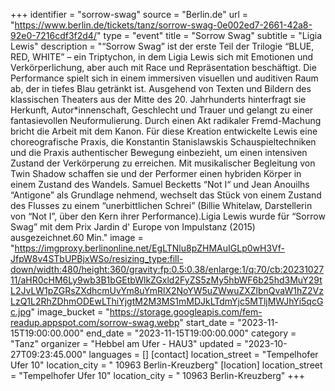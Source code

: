 +++
identifier = "sorrow-swag"
source = "Berlin.de"
url = "https://www.berlin.de/tickets/tanz/sorrow-swag-0e002ed7-2661-42a8-92e0-7216cdf3f2d4/"
type = "event"
title = "Sorrow Swag"
subtitle = "Ligia Lewis"
description = "“Sorrow Swag” ist der erste Teil der Trilogie “BLUE, RED, WHITE” – ein Triptychon, in dem Ligia Lewis sich mit Emotionen und Verkörperlichung, aber auch mit Race und Repräsentation beschäftigt. Die Performance spielt sich in einem immersiven visuellen und auditiven Raum ab, der in tiefes Blau getränkt ist. Ausgehend von Texten und Bildern des klassischen Theaters aus der Mitte des 20. Jahrhunderts hinterfragt sie Herkunft, Autor*innenschaft, Geschlecht und Trauer und gelangt zu einer fantasievollen Neuformulierung. Durch einen Akt radikaler Fremd-Machung bricht die Arbeit mit dem Kanon. Für diese Kreation entwickelte Lewis eine choreografische Praxis, die Konstantin Stanislawskis Schauspieltechniken und die Praxis authentischer Bewegung einbezieht, um einen intensiven Zustand der Verkörperung zu erreichen. Mit musikalischer Begleitung von Twin Shadow schaffen sie und der Performer einen hybriden Körper in einem Zustand des Wandels. Samuel Becketts “Not I“ und Jean Anouilhs “Antigone” als Grundlage nehmend, wechselt das Stück von einem Zustand des Flusses zu einem “unerbittlichen Schrei” (Billie Whitelaw, Darstellerin von “Not I”, über den Kern ihrer Performance).Ligia Lewis wurde für “Sorrow Swag” mit dem Prix Jardin d' Europe von Impulstanz (2015) ausgezeichnet.60 Min."
image = "https://imgproxy.berlinonline.net/EgLTNlu8pZHMAuIGLp0wH3Vf-JfpW8v4STbUPBjxWSo/resizing_type:fill-down/width:480/height:360/gravity:fp:0.5:0.38/enlarge:1/q:70/cb:2023102711/aHR0cHM6Ly9wb3B1bGEtbWlkZGxld2FyZS5zMy5hbWF6b25hd3MuY29tL2JvLW1pZGRsZXdhcmUvYm8uYmRlX2NoYW5uZWwuZXZlbnQvaW1hZ2VzLzQ1L2RhZDhmODEwLThiYjgtM2M3MS1mMDJkLTdmYjc5MTljMWJhYi5qcGc.jpg"
image_bucket = "https://storage.googleapis.com/fem-readup.appspot.com/sorrow-swag.webp"
start_date = "2023-11-15T19:00:00.000"
end_date = "2023-11-15T19:00:00.000"
category = "Tanz"
organizer = "Hebbel am Ufer - HAU3"
updated = "2023-10-27T09:23:45.000"
languages = []
[contact]
location_street = "Tempelhofer Ufer 10"
location_city = " 10963 Berlin-Kreuzberg"
[location]
location_street = "Tempelhofer Ufer 10"
location_city = " 10963 Berlin-Kreuzberg"
+++